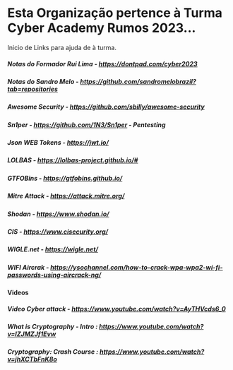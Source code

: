 # Esta Organização pertence à Turma Cyber Academy Rumos 2023...

Inicio de Links para ajuda de à turma.

##### Notas do Formador Rui Lima - https://dontpad.com/cyber2023
##### Notas do Sandro Melo - https://github.com/sandromelobrazil?tab=repositories

##### Awesome Security - https://github.com/sbilly/awesome-security
##### Sn1per - https://github.com/1N3/Sn1per - Pentesting
##### Json WEB Tokens - https://jwt.io/
##### LOLBAS - https://lolbas-project.github.io/#
##### GTFOBins - https://gtfobins.github.io/
##### Mitre Attack - https://attack.mitre.org/
##### Shodan - https://www.shodan.io/
##### CIS - https://www.cisecurity.org/
##### WIGLE.net - https://wigle.net/
##### WIFI Aircrak - https://ysochannel.com/how-to-crack-wpa-wpa2-wi-fi-passwords-using-aircrack-ng/


#### Videos
##### Video Cyber attack - https://www.youtube.com/watch?v=AyTHVcds6_0
##### What is Cryptography - Intro : https://www.youtube.com/watch?v=IZJMZJf1Evw
##### Cryptography: Crash Course : https://www.youtube.com/watch?v=jhXCTbFnK8o
